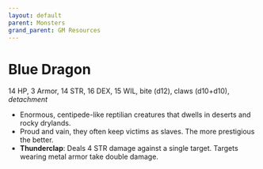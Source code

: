```yaml
---
layout: default
parent: Monsters
grand_parent: GM Resources
---
```


# Blue Dragon

14 HP, 3 Armor, 14 STR, 16 DEX, 15 WIL, bite (d12), claws (d10+d10), _detachment_

- Enormous, centipede-like reptilian creatures that dwells in deserts and rocky drylands. 
- Proud and vain, they often keep victims as slaves. The more prestigious the better.
- **Thunderclap**: Deals 4 STR damage against a single target. Targets wearing metal armor take double damage.   
